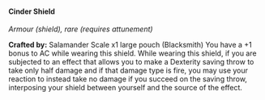 #### Cinder Shield
_Armour (shield), rare (requires attunement)_

**Crafted by:** Salamander Scale x1 large pouch (Blacksmith) You have a +1 bonus to AC while wearing this shield. While wearing this shield, if you are subjected to an effect that allows you to make a Dexterity saving throw to take only half damage and if that damage type is fire, you may use your reaction to instead take no damage if you succeed on the saving throw, interposing your shield between yourself and the source of the effect.